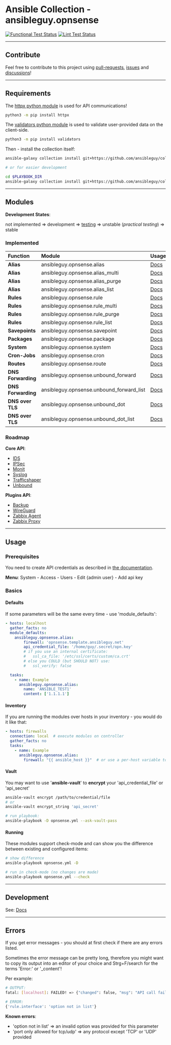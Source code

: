 # Ansible Collection - ansibleguy.opnsense

[![Functional Test Status](https://badges.ansibleguy.net/opnsense.collection.test.svg)](https://github.com/ansibleguy/collection_opnsense/blob/stable/scripts/test.sh)
[![Lint Test Status](https://badges.ansibleguy.net/opnsense.collection.lint.svg)](https://github.com/ansibleguy/collection_opnsense/blob/stable/scripts/lint.sh)

---

## Contribute

Feel free to contribute to this project using [pull-requests](https://github.com/ansibleguy/collection_opnsense/pulls), [issues](https://github.com/ansibleguy/collection_opnsense/issues) and [discussions](https://github.com/ansibleguy/collection_opnsense/discussions)!

---

## Requirements

The [httpx python module](https://www.python-httpx.org/) is used for API communications!

```bash
python3 -m pip install httpx
```

The [validators python module](https://validators.readthedocs.io/) is used to validate user-provided data on the client-side.

```bash
python3 -m pip install validators
```

Then - install the collection itself:

```bash
ansible-galaxy collection install git+https://github.com/ansibleguy/collection_opnsense.git

# or for easier development

cd $PLAYBOOK_DIR
ansible-galaxy collection install git+https://github.com/ansibleguy/collection_opnsense.git -p ./collections
```

---

## Modules

**Development States**:

not implemented => development => [testing](https://github.com/ansibleguy/collection_opnsense/blob/stable/tests) => unstable (_practical testing_) => stable

### Implemented


| Function           | Module                                   | Usage                                                                                                | State    |
|:-------------------|:-----------------------------------------|:-----------------------------------------------------------------------------------------------------|:---------|
| **Alias**          | ansibleguy.opnsense.alias                | [Docs](https://github.com/ansibleguy/collection_opnsense/blob/stable/docs/use_alias.md)              | unstable | 
| **Alias**          | ansibleguy.opnsense.alias_multi          | [Docs](https://github.com/ansibleguy/collection_opnsense/blob/stable/docs/use_alias_multi.md)        | unstable |
| **Alias**          | ansibleguy.opnsense.alias_purge          | [Docs](https://github.com/ansibleguy/collection_opnsense/blob/stable/docs/use_alias_multi.md)        | unstable |
| **Alias**          | ansibleguy.opnsense.alias_list           | [Docs](https://github.com/ansibleguy/collection_opnsense/blob/stable/docs/use_alias_multi.md)        | unstable |
| **Rules**          | ansibleguy.opnsense.rule                 | [Docs](https://github.com/ansibleguy/collection_opnsense/blob/stable/docs/use_rule.md)               | unstable |
| **Rules**          | ansibleguy.opnsense.rule_multi           | [Docs](https://github.com/ansibleguy/collection_opnsense/blob/stable/docs/use_rule_multi.md)         | unstable |
| **Rules**          | ansibleguy.opnsense.rule_purge           | [Docs](https://github.com/ansibleguy/collection_opnsense/blob/stable/docs/use_rule_multi.md)         | unstable |
| **Rules**          | ansibleguy.opnsense.rule_list            | [Docs](https://github.com/ansibleguy/collection_opnsense/blob/stable/docs/use_rule_multi.md)         | unstable |
| **Savepoints**     | ansibleguy.opnsense.savepoint            | [Docs](https://github.com/ansibleguy/collection_opnsense/blob/stable/docs/use_savepoint.md)          | unstable |
| **Packages**       | ansibleguy.opnsense.package              | [Docs](https://github.com/ansibleguy/collection_opnsense/blob/stable/docs/use_package.md)            | unstable |
| **System**         | ansibleguy.opnsense.system               | [Docs](https://github.com/ansibleguy/collection_opnsense/blob/stable/docs/use_system.md)             | unstable |
| **Cron-Jobs**      | ansibleguy.opnsense.cron                 | [Docs](https://github.com/ansibleguy/collection_opnsense/blob/stable/docs/use_cron.md)               | unstable |
| **Routes**         | ansibleguy.opnsense.route                | [Docs](https://github.com/ansibleguy/collection_opnsense/blob/stable/docs/use_route.md)              | unstable |
| **DNS Forwarding** | ansibleguy.opnsense.unbound_forward      | [Docs](https://github.com/ansibleguy/collection_opnsense/blob/stable/docs/use_unbound_forwarding.md) | testing  |
| **DNS Forwarding** | ansibleguy.opnsense.unbound_forward_list | [Docs](https://github.com/ansibleguy/collection_opnsense/blob/stable/docs/use_unbound_forwarding.md) | unstable  |
| **DNS over TLS**   | ansibleguy.opnsense.unbound_dot          | [Docs](https://github.com/ansibleguy/collection_opnsense/blob/stable/docs/use_unbound_dot.md)        | unstable |
| **DNS over TLS**         | ansibleguy.opnsense.unbound_dot_list     | [Docs](https://github.com/ansibleguy/collection_opnsense/blob/stable/docs/use_unbound_dot.md)        | unstable |


### Roadmap

**Core API**:

- [IDS](https://docs.opnsense.org/development/api/core/ids.html)
- [IPSec](https://docs.opnsense.org/development/api/core/ipsec.html)
- [Monit](https://docs.opnsense.org/development/api/core/monit.html)
- [Syslog](https://docs.opnsense.org/development/api/core/syslog.html)
- [Trafficshaper](https://docs.opnsense.org/development/api/core/trafficshaper.html)
- [Unbound](https://docs.opnsense.org/development/api/core/unbound.html)

**Plugins API**:

- [Backup](https://docs.opnsense.org/development/api/plugins/backup.html)
- [WireGuard](https://docs.opnsense.org/development/api/plugins/wireguard.html)
- [Zabbix Agent](https://docs.opnsense.org/development/api/plugins/zabbixagent.html)
- [Zabbix Proxy](https://docs.opnsense.org/development/api/plugins/zabbixproxy.html)

---

## Usage

### Prerequisites

You need to create API credentials as described in [the documentation](https://docs.opnsense.org/development/how-tos/api.html#creating-keys).

**Menu**: System - Access - Users - Edit {admin user} - Add api key

### Basics

#### Defaults

If some parameters will be the same every time - use 'module_defaults':

```yaml
- hosts: localhost
  gather_facts: no
  module_defaults:
    ansibleguy.opnsense.alias:
        firewall: 'opnsense.template.ansibleguy.net'
        api_credential_file: '/home/guy/.secret/opn.key'
        # if you use an internal certificate:
        #   ssl_ca_file: '/etc/ssl/certs/custom/ca.crt'
        # else you COULD (but SHOULD NOT) use:
        #   ssl_verify: false

  tasks:
    - name: Example
      ansibleguy.opnsense.alias:
        name: 'ANSIBLE_TEST1'
        content: ['1.1.1.1']
```

#### Inventory

If you are running the modules over hosts in your inventory - you would do it like that:

```yaml
- hosts: firewalls
  connection: local  # execute modules on controller
  gather_facts: no
  tasks:
    - name: Example
      ansibleguy.opnsense.alias:
        firewall: "{{ ansible_host }}"  # or use a per-host variable to store the FQDN..
```

#### Vault

You may want to use '**ansible-vault**' to **encrypt** your 'api_credential_file' or 'api_secret'

```bash
ansible-vault encrypt /path/to/credential/file
# or
ansible-vault encrypt_string 'api_secret'

# run playbook:
ansible-playbook -D opnsense.yml --ask-vault-pass
```

#### Running

These modules support check-mode and can show you the difference between existing and configured items:

```bash
# show difference
ansible-playbook opnsense.yml -D

# run in check-mode (no changes are made)
ansible-playbook opnsense.yml --check
```

---

## Development

See: [Docs](https://github.com/ansibleguy/collection_opnsense/blob/stable/docs/develop.md)

---

## Errors

If you get error messages - you should at first check if there are any errors listed.

Sometimes the error message can be pretty long, therefore you might want to copy its output into an editor of your choice and Strg+F/search for the terms 'Error:' or '_content'!

Per example:

```bash
# OUTPUT:
fatal: [localhost]: FAILED! => {"changed": false, "msg": "API call failed | Error: {'rule.interface': 'option not in list'} | Response: {'status_code': 200, 'headers': Headers({'content-type': 'application/json; charset=UTF-8', 'content-length': '73', 'date': 'Tue, 30 Aug 2022 15:17:57 GMT', 'server': 'OPNsense'}), '_request': <Request('POST', 'https://FIREWALL/api/firewall/filter/addRule')>, 'next_request': None, 'extensions': {'http_version': b'HTTP/1.1', 'reason_phrase': b'OK', 'network_stream': <httpcore.backends.sync.SyncStream object at 0x7f7efa1975b0>}, 'history': [], 'is_closed': True, 'is_stream_consumed': True, 'default_encoding': 'utf-8', 'stream': <httpx._client.BoundSyncStream object at 0x7f7efa1b28e0>, '_num_bytes_downloaded': 73, '_decoder': <httpx._decoders.IdentityDecoder object at 0x7f7efa139190>, '_elapsed': datetime.timedelta(microseconds=189718), '_content': b'{\"result\":\"failed\",\"validations\":{\"rule.interface\":\"option not in list\"}}', '_encoding': 'UTF-8', '_text': '{\"result\":\"failed\",\"validations\":{\"rule.interface\":\"option not in list\"}}'}"}

# ERROR:
{'rule.interface': 'option not in list'}
```

**Known errors**:

- 'option not in list' => an invalid option was provided for this parameter
- 'port only allowed for tcp/udp' => any protocol except 'TCP' or 'UDP' provided
